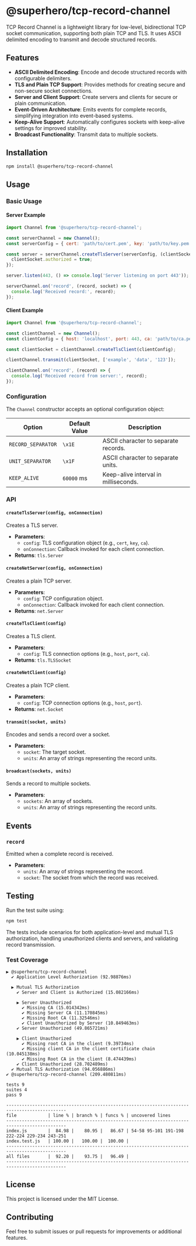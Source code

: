 # @superhero/tcp-record-channel

TCP Record Channel is a lightweight library for low-level, bidirectional TCP socket communication, supporting both plain TCP and TLS. It uses ASCII delimited encoding to transmit and decode structured records.

## Features

- **ASCII Delimited Encoding**: Encode and decode structured records with configurable delimiters.
- **TLS and Plain TCP Support**: Provides methods for creating secure and non-secure socket connections.
- **Server and Client Support**: Create servers and clients for secure or plain communication.
- **Event-Driven Architecture**: Emits events for complete records, simplifying integration into event-based systems.
- **Keep-Alive Support**: Automatically configures sockets with keep-alive settings for improved stability.
- **Broadcast Functionality**: Transmit data to multiple sockets.

## Installation

```bash
npm install @superhero/tcp-record-channel
```

## Usage

### Basic Usage

#### Server Example
```javascript
import Channel from '@superhero/tcp-record-channel';

const serverChannel = new Channel();
const serverConfig = { cert: 'path/to/cert.pem', key: 'path/to/key.pem', ca: 'path/to/ca.pem' };

const server = serverChannel.createTlsServer(serverConfig, (clientSocket) => {
  clientSocket.authorized = true;
});

server.listen(443, () => console.log('Server listening on port 443'));

serverChannel.on('record', (record, socket) => {
  console.log('Received record:', record);
});
```

#### Client Example
```javascript
import Channel from '@superhero/tcp-record-channel';

const clientChannel = new Channel();
const clientConfig = { host: 'localhost', port: 443, ca: 'path/to/ca.pem' };

const clientSocket = clientChannel.createTlsClient(clientConfig);

clientChannel.transmit(clientSocket, ['example', 'data', '123']);

clientChannel.on('record', (record) => {
  console.log('Received record from server:', record);
});
```

### Configuration

The `Channel` constructor accepts an optional configuration object:

| Option             | Default Value | Description                             |
|--------------------|---------------|-----------------------------------------|
| `RECORD_SEPARATOR` | `\x1E`        | ASCII character to separate records.    |
| `UNIT_SEPARATOR`   | `\x1F`        | ASCII character to separate units.      |
| `KEEP_ALIVE`       | `60000` ms    | Keep-alive interval in milliseconds.    |

### API

#### `createTlsServer(config, onConnection)`
Creates a TLS server.
- **Parameters**:
  - `config`: TLS configuration object (e.g., `cert`, `key`, `ca`).
  - `onConnection`: Callback invoked for each client connection.
- **Returns**: `tls.Server`

#### `createNetServer(config, onConnection)`
Creates a plain TCP server.
- **Parameters**:
  - `config`: TCP configuration object.
  - `onConnection`: Callback invoked for each client connection.
- **Returns**: `net.Server`

#### `createTlsClient(config)`
Creates a TLS client.
- **Parameters**:
  - `config`: TLS connection options (e.g., `host`, `port`, `ca`).
- **Returns**: `tls.TLSSocket`

#### `createNetClient(config)`
Creates a plain TCP client.
- **Parameters**:
  - `config`: TCP connection options (e.g., `host`, `port`).
- **Returns**: `net.Socket`

#### `transmit(socket, units)`
Encodes and sends a record over a socket.
- **Parameters**:
  - `socket`: The target socket.
  - `units`: An array of strings representing the record units.

#### `broadcast(sockets, units)`
Sends a record to multiple sockets.
- **Parameters**:
  - `sockets`: An array of sockets.
  - `units`: An array of strings representing the record units.

## Events

### `record`
Emitted when a complete record is received.
- **Parameters**:
  - `units`: An array of strings representing the record.
  - `socket`: The socket from which the record was received.

## Testing

Run the test suite using:

```bash
npm test
```

The tests include scenarios for both application-level and mutual TLS authorization, handling unauthorized clients and servers, and validating record transmission.

### Test Coverage

```
▶ @superhero/tcp-record-channel
  ✔ Application Level Authorization (92.98876ms)

  ▶ Mutual TLS Authorization
    ✔ Server and Client is Authorized (15.082166ms)

    ▶ Server Unauthorized
      ✔ Missing CA (15.014342ms)
      ✔ Missing Server CA (11.170845ms)
      ✔ Missing Root CA (11.32546ms)
      ✔ Client Unauthorized by Server (10.849463ms)
    ✔ Server Unauthorized (49.865721ms)

    ▶ Client Unauthorized
      ✔ Missing root CA in the client (9.39734ms)
      ✔ Missing client CA in the client certificate chain (10.045138ms)
      ✔ Missing Root CA in the client (8.474439ms)
    ✔ Client Unauthorized (28.702489ms)
  ✔ Mutual TLS Authorization (94.056886ms)
✔ @superhero/tcp-record-channel (209.480811ms)

tests 9
suites 4
pass 9

---------------------------------------------------------------------------------------------
file            | line % | branch % | funcs % | uncovered lines
---------------------------------------------------------------------------------------------
index.js        |  84.98 |    80.95 |   86.67 | 54-58 95-101 191-198 222-224 229-234 243-251
index.test.js   | 100.00 |   100.00 |  100.00 | 
---------------------------------------------------------------------------------------------
all files       |  92.20 |    93.75 |   96.49 | 
---------------------------------------------------------------------------------------------
```

## License

This project is licensed under the MIT License.

## Contributing

Feel free to submit issues or pull requests for improvements or additional features.
